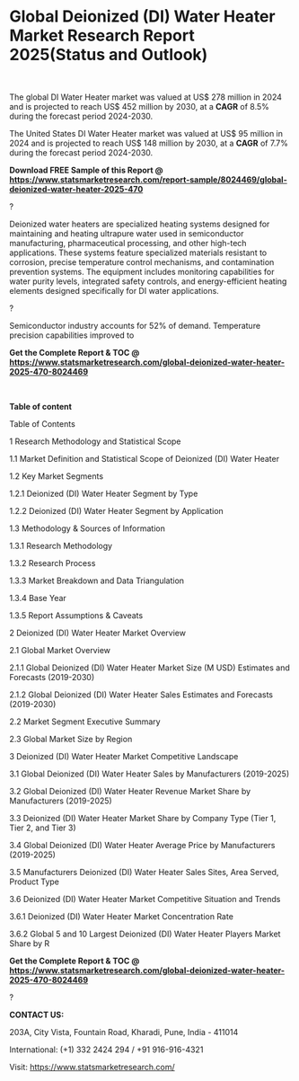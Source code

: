 <h1>Global Deionized (DI) Water Heater Market Research Report 2025(Status and Outlook)</h1><br/><p>The global DI Water Heater market was valued at US$ 278 million in 2024 and is projected to reach US$ 452 million by 2030, at a <strong>CAGR</strong> of 8.5% during the forecast period 2024-2030.</p>
 
 
 
 <p>The United States DI Water Heater market was valued at US$ 95 million in 2024 and is projected to reach US$ 148 million by 2030, at a <strong>CAGR</strong> of 7.7% during the forecast period 2024-2030.</p>
 
 
 
 <div><b>Download FREE Sample of this Report @ <a href="https://www.statsmarketresearch.com/download-free-sample/8024469/global-deionized-water-heater-2025-470">https://www.statsmarketresearch.com/report-sample/8024469/global-deionized-water-heater-2025-470</a></b></div>
 
 
 
 <p>? </p>
 
 
 
 <p>Deionized water heaters are specialized heating systems designed for maintaining and heating ultrapure water used in semiconductor manufacturing, pharmaceutical processing, and other high-tech applications. These systems feature specialized materials resistant to corrosion, precise temperature control mechanisms, and contamination prevention systems. The equipment includes monitoring capabilities for water purity levels, integrated safety controls, and energy-efficient heating elements designed specifically for DI water applications.</p>
 
 
 
 <p>? </p>
 
 
 
 <p>Semiconductor industry accounts for 52% of demand. Temperature precision capabilities improved to</p>
 
 
 
 <div><b>Get the Complete Report & TOC @ <a href="https://www.statsmarketresearch.com/global-deionized-water-heater-2025-470-8024469">https://www.statsmarketresearch.com/global-deionized-water-heater-2025-470-8024469</a></b></div>
 
 
 
 <p><br />
 
 <b>Table of content</b></p>
 
 
 
 <p>Table of Contents<br />
 
 1 Research Methodology and Statistical Scope<br />
 
 1.1 Market Definition and Statistical Scope of Deionized (DI) Water Heater<br />
 
 1.2 Key Market Segments<br />
 
 1.2.1 Deionized (DI) Water Heater Segment by Type<br />
 
 1.2.2 Deionized (DI) Water Heater Segment by Application<br />
 
 1.3 Methodology & Sources of Information<br />
 
 1.3.1 Research Methodology<br />
 
 1.3.2 Research Process<br />
 
 1.3.3 Market Breakdown and Data Triangulation<br />
 
 1.3.4 Base Year<br />
 
 1.3.5 Report Assumptions & Caveats<br />
 
 2 Deionized (DI) Water Heater Market Overview<br />
 
 2.1 Global Market Overview<br />
 
 2.1.1 Global Deionized (DI) Water Heater Market Size (M USD) Estimates and Forecasts (2019-2030)<br />
 
 2.1.2 Global Deionized (DI) Water Heater Sales Estimates and Forecasts (2019-2030)<br />
 
 2.2 Market Segment Executive Summary<br />
 
 2.3 Global Market Size by Region<br />
 
 3 Deionized (DI) Water Heater Market Competitive Landscape<br />
 
 3.1 Global Deionized (DI) Water Heater Sales by Manufacturers (2019-2025)<br />
 
 3.2 Global Deionized (DI) Water Heater Revenue Market Share by Manufacturers (2019-2025)<br />
 
 3.3 Deionized (DI) Water Heater Market Share by Company Type (Tier 1, Tier 2, and Tier 3)<br />
 
 3.4 Global Deionized (DI) Water Heater Average Price by Manufacturers (2019-2025)<br />
 
 3.5 Manufacturers Deionized (DI) Water Heater Sales Sites, Area Served, Product Type<br />
 
 3.6 Deionized (DI) Water Heater Market Competitive Situation and Trends<br />
 
 3.6.1 Deionized (DI) Water Heater Market Concentration Rate<br />
 
 3.6.2 Global 5 and 10 Largest Deionized (DI) Water Heater Players Market Share by R</p>
 
 
 
 <div><b>Get the Complete Report & TOC @ <a href="https://www.statsmarketresearch.com/global-deionized-water-heater-2025-470-8024469">https://www.statsmarketresearch.com/global-deionized-water-heater-2025-470-8024469</a></b></div>
 
 
 
 <p>? </p>
 
 
 
 <p><b>CONTACT US:</b><br />
 
 203A, City Vista, Fountain Road, Kharadi, Pune, India - 411014<br />
 
 International: (+1) 332 2424 294 / +91 916-916-4321<br />
 
 Visit: <a href="https://www.statsmarketresearch.com/">https://www.statsmarketresearch.com/</a></p>